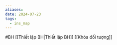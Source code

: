 ```yaml
---
aliases: 
date: 2024-07-23
tags:
  - ins_map
---
```


#BH
[[Thiết lập BH|Thiết lập BH]]
[[Khóa đối tượng]]
